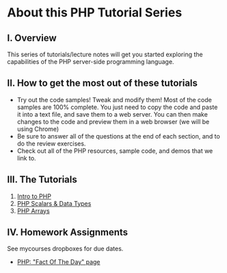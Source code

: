 # About this PHP Tutorial Series
## I. Overview
This series of tutorials/lecture notes will get you started exploring the capabilities of the PHP server-side programming language.

## II. How to get the most out of these tutorials
- Try out the code samples! Tweak and modify them! Most of the code samples are 100% complete. You just need to copy the code and paste it into a text file, and save them to a web server. You can then make changes to the code and preview them in a web browser (we will be using Chrome)
- Be sure to answer all of the questions at the end of each section, and to do the review exercises.
- Check out all of the PHP resources, sample code, and demos that we link to.

## III. The Tutorials
1. [Intro to PHP](./php-1.md)
1. [PHP Scalars & Data Types](./php-2.md)
1. [PHP Arrays](./php-3.md)

## IV. Homework Assignments
See mycourses dropboxes for due dates.
- [PHP: "Fact Of The Day" page](HW-php-fact-of-the-day.md)
